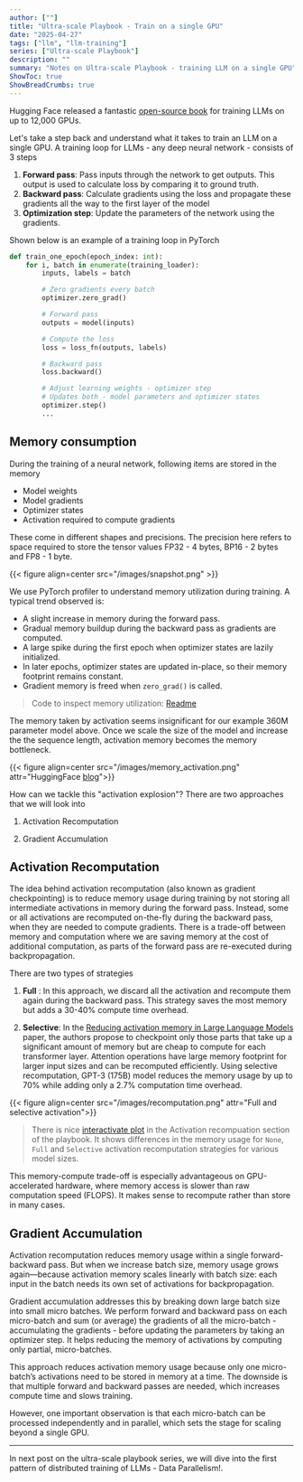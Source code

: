 ```yaml
---
author: [""]
title: "Ultra-scale Playbook - Train on a single GPU"
date: "2025-04-27"
tags: ["llm", "llm-training"]
series: ["Ultra-scale Playbook"]
description: ""
summary: "Notes on Ultra-scale Playbook - training LLM on a single GPU"
ShowToc: true
ShowBreadCrumbs: true
---
```


Hugging Face released a fantastic [open-source book](https://huggingface.co/spaces/nanotron/ultrascale-playbook) for training LLMs on up to 12,000 GPUs.

Let's take a step back and understand what it takes to train an LLM on a single GPU. A training loop for LLMs - any deep neural network - consists of 3 steps

1. **Forward pass**: Pass inputs through the network to get outputs. This output is used to calculate loss by comparing it to ground truth.
2. **Backward pass**: Calculate gradients using the loss and propagate these gradients all the way to the first layer of the model
3. **Optimization step**: Update the parameters of the network using the gradients.

Shown below is an example of a training loop in PyTorch

```python
def train_one_epoch(epoch_index: int):
    for i, batch in enumerate(training_loader):
        inputs, labels = batch

        # Zero gradients every batch
        optimizer.zero_grad()

        # Forward pass
        outputs = model(inputs)

        # Compute the loss
        loss = loss_fn(outputs, labels)

        # Backward pass
        loss.backward()

        # Adjust learning weights - optimizer step
        # Updates both - model parameters and optimizer states
        optimizer.step()
        ...
```

## Memory consumption

During the training of a neural network, following items are stored in the memory

* Model weights
* Model gradients
* Optimizer states
* Activation required to compute gradients

These come in different shapes and precisions. The precision here refers to space required to store the tensor values FP32 - 4 bytes, BP16 - 2 bytes and FP8 - 1 byte.

{{< figure align=center src="/images/snapshot.png" >}}

We use PyTorch profiler to understand memory utilization during training. A typical trend observed is:

* A slight increase in memory during the forward pass.
* Gradual memory buildup during the backward pass as gradients are computed.
* A large spike during the first epoch when optimizer states are lazily initialized.
* In later epochs, optimizer states are updated in-place, so their memory footprint remains constant.
* Gradient memory is freed when `zero_grad()` is called.

> Code to inspect memory utilization: [Readme](https://github.com/dudeperf3ct/ultra-scale-experiments/blob/main/single_gpu/README.md)

The memory taken by activation seems insignificant for our example 360M parameter model above. Once we scale the size of the model and increase the the sequence length, activation memory becomes the memory bottleneck.

{{< figure align=center src="/images/memory_activation.png" attr="HuggingFace [blog](https://huggingface.co/spaces/nanotron/ultrascale-playbook?section=weights/grads/optimizer_states_memory)">}}

How can we tackle this "activation explosion"? There are two approaches that we will look into

1. Activation Recomputation

2. Gradient Accumulation

## Activation Recomputation

The idea behind activation recomputation (also known as gradient checkpointing) is to reduce memory usage during training by not storing all intermediate activations in memory during the forward pass. Instead, some or all activations are recomputed on-the-fly during the backward pass, when they are needed to compute gradients. There is a trade-off between memory and computation where we are saving memory at the cost of additional computation, as parts of the forward pass are re-executed during backpropagation.

There are two types of strategies

1. **Full** : In this approach, we discard all the activation and recompute them again during the backward pass. This strategy saves the most memory but adds a 30-40% compute time overhead.

2. **Selective**: In the [Reducing activation memory in Large Language Models](https://arxiv.org/pdf/2205.05198) paper, the authors propose to checkpoint only those parts that take up a significant amount of memory but are cheap to compute for each transformer layer. Attention operations have large memory footprint for larger input sizes and can be recomputed efficiently. Using selective recomputation, GPT-3 (175B) model reduces the memory usage by up to 70% while adding only a 2.7% computation time overhead.

{{< figure align=center src="/images/recomputation.png" attr="Full and selective activation">}}

> There is nice [interactivate plot](https://huggingface.co/spaces/nanotron/ultrascale-playbook?section=activation_recomputation) in the Activation recompuation section of the playbook. It shows differences in the memory usage for `None`, `Full` and `Selective` activation recomputation strategies for various model sizes.

This memory-compute trade-off is especially advantageous on GPU-accelerated hardware, where memory access is slower than raw computation speed (FLOPS). It makes sense to recompute rather than store in many cases.

## Gradient Accumulation

Activation recomputation reduces memory usage within a single forward-backward pass. But when we increase batch size, memory usage grows again—because activation memory scales linearly with batch size: each input in the batch needs its own set of activations for backpropagation.

Gradient accumulation addresses this by breaking down large batch size into small micro batches. We perform forward and backward pass on each micro-batch and sum (or average) the gradients of all the micro-batch - accumulating the gradients - before updating the parameters by taking an optimizer step. It helps reducing the memory of activations by computing only partial, micro-batches.

This approach reduces activation memory usage because only one micro-batch’s activations need to be stored in memory at a time. The downside is that multiple forward and backward passes are needed, which increases compute time and slows training.

However, one important observation is that each micro-batch can be processed independently and in parallel, which sets the stage for scaling beyond a single GPU.

---

In next post on the ultra-scale playbook series, we will dive into the first pattern of distributed training of LLMs - Data Parallelism!.
